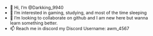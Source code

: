 - 👋 Hi, I’m @Darkking_9940
- 👀 I’m interested in gaming, studying, and most of the time sleeping
- 💞️ I’m looking to collaborate on github and I am new here but wanna learn something better.
- 📫 Reach me in discord my Discord Username: awm_4567
